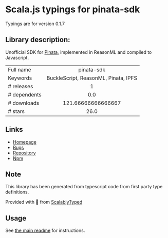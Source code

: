 
# Scala.js typings for pinata-sdk

Typings are for version 0.1.7

## Library description:
Unofficial SDK for [Pinata](https://pinata.cloud), implemented in ReasonML and compiled to Javascript.

|                    |                 |
| ------------------ | :-------------: |
| Full name          | pinata-sdk |
| Keywords           | BuckleScript, ReasonML, Pinata, IPFS |
| # releases         | 1 |
| # dependents       | 0.0 |
| # downloads        | 121.66666666666667 |
| # stars            | 26.0 |

## Links
- [Homepage](https://github.com/maht0rz/pinata-sdk#readme)
- [Bugs](https://github.com/maht0rz/pinata-sdk/issues)
- [Repository](https://github.com/maht0rz/pinata-sdk)
- [Npm](https://www.npmjs.com/package/pinata-sdk)
    


## Note
This library has been generated from typescript code from first party type definitions.

Provided with :purple_heart: from [ScalablyTyped](https://github.com/oyvindberg/ScalablyTyped)

## Usage
See [the main readme](../../readme.md) for instructions.


